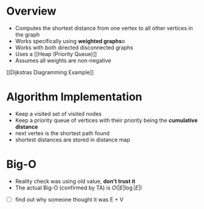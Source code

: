# Overview
- Computes the shortest distance from one vertex to all other vertices in the graph
- Works specifically using **weighted graphs**o
- Works with both directed disconnected graphs
- Uses a [[Heap (Priority Queue)]]
- Assumes all weights are non-negative

[[Dijkstras Diagramming Example]]
# Algorithm Implementation
- Keep a visited set of visited nodes
- Keep a priority queue of vertices with their priority being the **cumulative distance**
- next vertex is the shortest path found
- shortest distances are stored in distance map


# Big-O
- Reality check was using old value, **don't trust it**
- The actual Big-O (confirmed by TA) is $O(|E| \log{|E|}$)
- [ ] find out why someone thought it was E + V